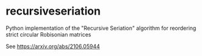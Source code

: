 # recursiveseriation
 Python implementation of the "Recursive Seriation" algorithm for reordering strict circular Robisonian matrices

See https://arxiv.org/abs/2106.05944
